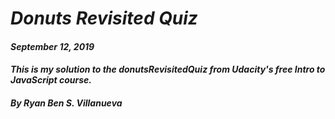 # _Donuts Revisited Quiz_
#### _September 12, 2019_
#### _This is my solution to the donutsRevisitedQuiz from Udacity's free Intro to JavaScript course._
#### _By Ryan Ben S. Villanueva_